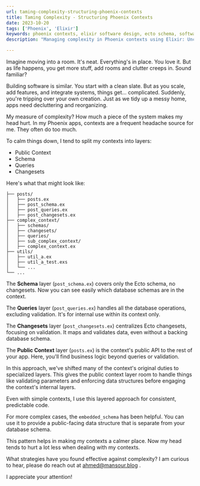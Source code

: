 ```yaml
---
url: taming-complexity-structuring-phoenix-contexts
title: Taming Complexity - Structuring Phoenix Contexts
date: 2023-10-20
tags: ['Phoenix', 'Elixir']
keywords: phoenix contexts, elixir software design, ecto schema, software complexity, phoenix application organization, phoenix queries, elixir changesets, phoenix database operations, embedded_schema in phoenix, layered coding in elixir, decluttering software, phoenix context layers, elixir design patterns, phoenix app structuring, ecto validation in elixir, software reorganization methods, taming software complexity.
description: "Managing complexity in Phoenix contexts using Elixir: Uncover a structured layering approach—from public contexts to changesets. Streamline and optimize your Phoenix code, making it more readable and intuitively structured."

---
```


Imagine moving into a room. It's neat. Everything's in place. You love it. But as life happens, you get more stuff, add rooms and clutter creeps in. Sound familiar?

Building software is similar. You start with a clean slate. But as you scale, add features, and integrate systems, things get... complicated. Suddenly, you're tripping over your own creation. Just as we tidy up a messy home, apps need decluttering and reorganizing.

My measure of complexity? How much a piece of the system makes my head hurt. In my Phoenix apps, contexts are a frequent headache source for me. They often do too much.

To calm things down, I tend to split my contexts into layers:

- Public Context
- Schema
- Queries
- Changesets

Here's what that might look like:


```
├── posts/
│   ├── posts.ex
│   ├── post_schema.ex
│   ├── post_queries.ex
│   ├── post_changesets.ex
├── complex_context/
│   ├── schemas/
│   ├── changesets/
│   ├── queries/
│   ├── sub_complex_context/
│   ├── complex_context.ex
├── utils/
│   ├── util_a.ex
│   ├── util_a_test.exs
│   └── ...
└── ...
```

The **Schema** layer (`post_schema.ex`) covers only the Ecto schema, no changesets. Now you can see easily which database schemas are in the context.

The **Queries** layer (`post_queries.ex`) handles all the database operations, excluding validation. It's for internal use within its context only.

The **Changesets** layer (`post_changesets.ex`) centralizes Ecto changesets, focusing on validation. It maps and validates data, even without a backing database schema.

The **Public Context** layer (`posts.ex`) is the context's public API to the rest of your app. Here, you'll find business logic beyond queries or validation.

In this approach, we've shifted many of the context's original duties to specialized layers. This gives the public context layer room to handle things like validating parameters and enforcing data structures before engaging the context's internal layers.

Even with simple contexts, I use this layered approach for consistent, predictable code.

For more complex cases, the `embedded_schema` has been helpful. You can use it to provide a public-facing data structure that is separate from your database schema.

This pattern helps in making my contexts a calmer place. Now my head tends to hurt a lot less when dealing with my contexts.

What strategies have you found effective against complexity? I am curious to hear, please do reach out at ahmed@mansour.blog .

I appreciate your attention!
